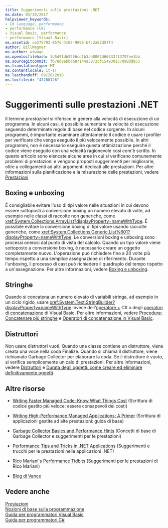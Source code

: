 ```yaml
---
title: Suggerimenti sulle prestazioni .NET
ms.date: 03/30/2017
helpviewer_keywords:
- C# language, performance
- performance [C#]
- Visual Basic, performance
- performance [Visual Basic]
ms.assetid: ae275793-857d-4102-9095-b4c2a02d57f4
author: BillWagner
ms.author: wiwagn
ms.openlocfilehash: 3d5d91db9256cdfb3aa0062d66333f13797ee1bb
ms.sourcegitcommit: fb78d8abbdb87144a3872cf154930157090dd933
ms.translationtype: MT
ms.contentlocale: it-IT
ms.lasthandoff: 09/26/2018
ms.locfileid: "47208126"
---
```

# <a name="net-performance-tips"></a>Suggerimenti sulle prestazioni .NET
Il termine *prestazioni* si riferisce in genere alla velocità di esecuzione di un programma. In alcuni casi, è possibile aumentare la velocità di esecuzione seguendo determinate regole di base nel codice sorgente. In alcuni programmi, è importante esaminare attentamente il codice e usare i profiler per verificare che venga eseguito il più velocemente possibile. In altri programmi, non è necessario eseguire questa ottimizzazione perché il codice viene eseguito con una velocità ragionevole così com'è scritto. In questo articolo sono elencate alcune aree in cui si verificano comunemente problemi di prestazioni e vengono proposti suggerimenti per migliorarle, oltre a collegamenti ad altri argomenti dedicati alle prestazioni. Per altre informazioni sulla pianificazione e la misurazione delle prestazioni, vedere [Prestazioni](../../../docs/framework/performance/index.md)  
  
## <a name="boxing-and-unboxing"></a>Boxing e unboxing  
 È consigliabile evitare l'uso di tipi valore nelle situazioni in cui devono essere sottoposti a conversione boxing un numero elevato di volte, ad esempio nelle classi di raccolte non generiche, come <xref:System.Collections.ArrayList?displayProperty=nameWithType>. È possibile evitare la conversione boxing di tipi valore usando raccolte generiche, come <xref:System.Collections.Generic.List%601?displayProperty=nameWithType>. Le conversioni boxing e unboxing sono processi onerosi dal punto di vista del calcolo. Quando un tipo valore viene sottoposto a conversione boxing, è necessario creare un oggetto completamente nuovo. L'operazione può richiedere fino a 20 volte più tempo rispetto a una semplice assegnazione di riferimento. Durante l'unboxing, il processo di cast può richiedere il quadruplo del tempo rispetto a un'assegnazione. Per altre informazioni, vedere [Boxing e unboxing](~/docs/csharp/programming-guide/types/boxing-and-unboxing.md).  
  
## <a name="strings"></a>Stringhe  
 Quando si concatena un numero elevato di variabili stringa, ad esempio in un ciclo rigido, usare <xref:System.Text.StringBuilder?displayProperty=nameWithType> invece dell'[operatore +](~/docs/csharp/language-reference/operators/addition-operator.md) C# o degli [operatori di concatenazione](~/docs/visual-basic/language-reference/operators/concatenation-operators.md) di Visual Basic. Per altre informazioni, vedere [Procedura: Concatenare più stringhe](../../csharp/how-to/concatenate-multiple-strings.md) e [Operatori di concatenazione in Visual Basic](~/docs/visual-basic/programming-guide/language-features/operators-and-expressions/concatenation-operators.md).  
  
## <a name="destructors"></a>Distruttori  
 Non usare distruttori vuoti. Quando una classe contiene un distruttore, viene creata una voce nella coda Finalize. Quando si chiama il distruttore, viene richiamato Garbage Collector per elaborare la coda. Se il distruttore è vuoto, si verifica semplicemente un calo di prestazioni. Per altre informazioni, vedere [Distruttori](~/docs/csharp/programming-guide/classes-and-structs/destructors.md) e [Durata degli oggetti: come creare ed eliminare definitivamente oggetti](~/docs/visual-basic/programming-guide/language-features/objects-and-classes/object-lifetime-how-objects-are-created-and-destroyed.md).  
  
## <a name="other-resources"></a>Altre risorse  
  
-   [Writing Faster Managed Code: Know What Things Cost](https://go.microsoft.com/fwlink/?LinkId=99294) (Scrittura di codice gestito più veloce: essere consapevoli dei costi)  
  
-   [Writing High-Performance Managed Applications: A Primer](https://go.microsoft.com/fwlink/?LinkId=99295) (Scrittura di applicazioni gestite ad alte prestazioni: guida di base)  
  
-   [Garbage Collector Basics and Performance Hints](https://go.microsoft.com/fwlink/?LinkId=99296) (Concetti di base di Garbage Collector e suggerimenti per le prestazioni)  
  
-   [Performance Tips and Tricks in .NET Applications](https://go.microsoft.com/fwlink/?LinkId=99297) (Suggerimenti e trucchi per le prestazioni nelle applicazioni .NET)  

-   [Rico Mariani's Performance Tidbits](https://go.microsoft.com/fwlink/?LinkId=115679) (Suggerimenti per le prestazioni di Rico Mariani)  

-   [Blog di Vance](https://blogs.msdn.microsoft.com/vancem/)
  
## <a name="see-also"></a>Vedere anche  
 [Prestazioni](../../../docs/framework/performance/index.md)  
 [Nozioni di base sulla programmazione](https://msdn.microsoft.com/library/65c12cca-af4f-4017-886e-2dbc00a189d6)  
 [Guida per programmatori Visual Basic](../../visual-basic/programming-guide/index.md)  
 [Guida per programmatori C#](https://msdn.microsoft.com/library/ac0f23a2-6bf3-4077-be99-538ae5fd3bc5)
